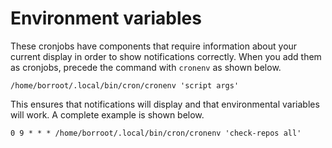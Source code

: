 # Environment variables
These cronjobs have components that require information about your current
display in order to show notifications correctly. When you add them as
cronjobs, precede the command with `cronenv` as shown below.

	/home/borroot/.local/bin/cron/cronenv 'script args'

This ensures that notifications will display and that environmental variables
will work. A complete example is shown below.

	0 9 * * * /home/borroot/.local/bin/cron/cronenv 'check-repos all'
